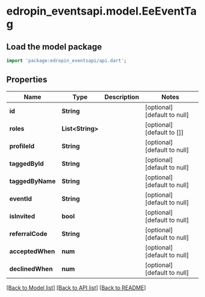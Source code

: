 # edropin_eventsapi.model.EeEventTag

## Load the model package
```dart
import 'package:edropin_eventsapi/api.dart';
```

## Properties
Name | Type | Description | Notes
------------ | ------------- | ------------- | -------------
**id** | **String** |  | [optional] [default to null]
**roles** | **List&lt;String&gt;** |  | [optional] [default to []]
**profileId** | **String** |  | [optional] [default to null]
**taggedById** | **String** |  | [optional] [default to null]
**taggedByName** | **String** |  | [optional] [default to null]
**eventId** | **String** |  | [optional] [default to null]
**isInvited** | **bool** |  | [optional] [default to null]
**referralCode** | **String** |  | [optional] [default to null]
**acceptedWhen** | **num** |  | [optional] [default to null]
**declinedWhen** | **num** |  | [optional] [default to null]

[[Back to Model list]](../README.md#documentation-for-models) [[Back to API list]](../README.md#documentation-for-api-endpoints) [[Back to README]](../README.md)


